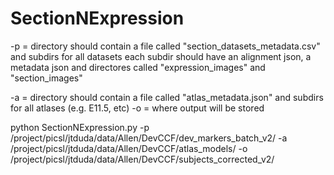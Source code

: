 # SectionNExpression

-p = directory should contain a file called "section_datasets_metadata.csv" and subdirs for all datasets
     each subdir should have an alignment json, a metadata json and directores called "expression_images" and "section_images"

-a = directory should contain a file called "atlas_metadata.json" and subdirs for all atlases (e.g. E11.5, etc)
-o = where output will be stored

python SectionNExpression.py -p /project/picsl/jtduda/data/Allen/DevCCF/dev_markers_batch_v2/ -a /project/picsl/jtduda/data/Allen/DevCCF/atlas_models/ -o /project/picsl/jtduda/data/Allen/DevCCF/subjects_corrected_v2/

